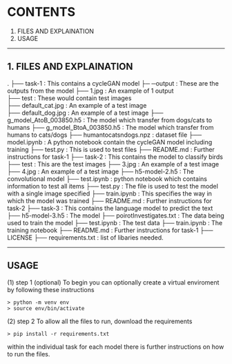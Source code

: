 # CONTENTS
1. FILES AND EXPLAINATION
2. USAGE 

---------------------------------------------------------------------------------------------

## 1. FILES AND EXPLAINATION

.
├── task-1                          : This contains a cycleGAN model
    ├─ ─output                      : These are the outputs from the model
        ├── 1.jpg                   : An example of 1 output      
    ├── test                        : These would contain test images            
        ├── default_cat.jpg         : An example of a test image  
        ├── default_dog.jpg         : An example of a test image
    ├── g_model_AtoB_003850.h5      : The model which transfer from dogs/cats to humans
    ├── g_model_BtoA_003850.h5      : The model which transfer from humans to cats/dogs
    ├── humantocatsndogs.npz        : dataset file
    ├── model.ipynb                 : A python notebook contain the cycleGAN model including training 
    ├── test.py                     : This is used to test files
    ├── README.md                   : Further instructions for task-1
├── task-2                          : This contains the model to classify birds
    ├── test                        : This are the test images
        ├── 3.jpg                   : An example of a test image
        ├── 4.jpg                   : An example of a test image
    ├── h5-model-2.h5               : The convolutional model
    ├── test.ipynb                  : python notebook which contains information to test all items
    ├── test.py                     : The file is used to test the model with a single image specified
    ├── train.ipynb                 : This specifies the way in which the model was trained
    ├── README.md                   : Further instructions for task-2
├── task-3                          : This contains the language model to predict the text 
    ├── h5-model-3.h5               : The model
    ├── poirotInvestigates.txt      : The data being used to train the model
    ├── test.ipynb                  : The test data 
    ├── train.ipynb                 : The training notebook
    ├── README.md                   : Further instructions for task-1
├── LICENSE
├── requirements.txt                : list of libaries needed.

---------------------------------------------------------------------------------------------

## USAGE

(1) step 1 (optional)
    To begin you can optionally create a virtual enviroment by following these instructions

    > python -m venv env
    > source env/bin/activate

(2) step 2 
    To allow all the files to run, download the requirements
    
    > pip install -r requirements.txt

within the individual task for each model there is further instructions on how to run the files.




